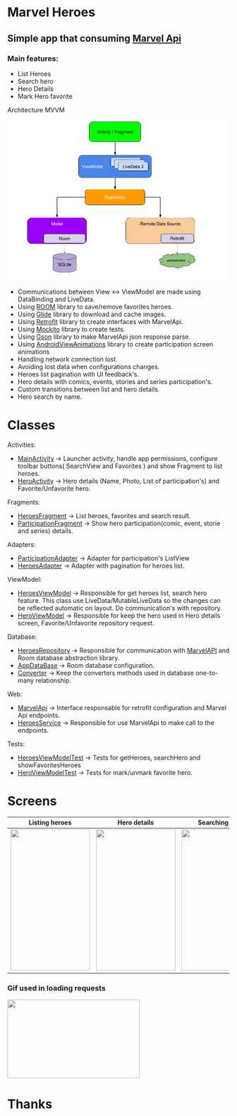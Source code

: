 # Marvel Heroes

## Simple app that consuming [Marvel Api](https://developer.marvel.com/)
### Main features:
- List Heroes
- Search hero
- Hero Details
- Mark Hero favorite

Architecture
MVVM
![alt tag](/imgs/googleArchitecture.png)

- Communications between View <-> ViewModel are made using DataBinding and LiveData. 
- Using [ROOM](https://developer.android.com/topic/libraries/architecture/room) library to save/remove favorites heroes.
- Using [Glide](https://github.com/bumptech/glide) library to download and cache images.
- Using [Retrofit](https://square.github.io/retrofit/) library to create interfaces with MarvelApi.
- Using [Mockito](https://github.com/mockito/mockito) library to create tests.
- Using [Gson](https://github.com/google/gson) library to make MarvelApi json response parse.
- Using [AndroidViewAnimations](https://github.com/daimajia/AndroidViewAnimations) library to create participation screen animations
- Handling network connection lost.
- Avoiding lost data when configurations changes.
- Heroes list pagination with UI feedback\'s.
- Hero details with comics, events, stories and series participation\'s.
- Custom transitions between list and hero details.
- Hero search by name.

# Classes
Activities:
- [MainActivity](app/src/main/java/com/hlandim/marvelheroes/MainActivity.kt) -> Launcher activity, handle app permissions, configure toolbar buttons( SearchView and Favorites ) and show Fragment to list heroes.
- [HeroActivity](app/src/main/java/com/hlandim/marvelheroes/view/details/HeroActivity.kt) -> Hero details (Name, Photo, List of participation\'s) and Favorite/Unfavorite hero.

Fragments: 
- [HeroesFragment](app/src/main/java/com/hlandim/marvelheroes/view/list/HeroesFragment.kt) -> List heroes, favorites and search result.
- [ParticipationFragment](app/src/main/java/com/hlandim/marvelheroes/view/details/ParticipationFragment.kt) -> Show hero participation(comic, event, storie and series) details.

Adapters:
- [ParticipationAdapter](app/src/main/java/com/hlandim/marvelheroes/view/details/ParticipationAdapter.kt) -> Adapter for participation\'s ListView 
- [HeroesAdapter](app/src/main/java/com/hlandim/marvelheroes/view/list/HeroesAdapter.kt) -> Adapter with pagination for heroes list.

ViewModel:
- [HeroesViewModel](app/src/main/java/com/hlandim/marvelheroes/viewmodel/HeroesViewModel.kt) -> Responsible for get heroes list, search hero feature. This class use LiveData/MutableLiveData so the changes can be reflected automatic on layout. Do communication\'s with repository.
- [HeroViewModel](app/src/main/java/com/hlandim/marvelheroes/viewmodel/HeroViewModel.kt) -> Responsible for keep the hero used in Hero details screen, Favorite/Unfavorite repository request.

Database:
- [HeroesRepository](app/src/main/java/com/hlandim/marvelheroes/database/HeroesRepository.kt) -> Responsible for communication with [MarvelAPI](https://developer.marvel.com/) and Room database abstraction library.
- [AppDataBase](app/src/main/java/com/hlandim/marvelheroes/database/AppDataBase.kt) -> Room database configuration.
- [Converter](app/src/main/java/com/hlandim/marvelheroes/database/Converter.kt) -> Keep the converters methods used in database one-to-many relationship.

Web:
- [MarvelApi](app/src/main/java/com/hlandim/marvelheroes/web/mavel/MarvelApi.kt) -> Interface responsable for retrofit configuration and Marvel Api endpoints.
- [HeroesService](app/src/main/java/com/hlandim/marvelheroes/web/mavel/HeroesService.kt) -> Responsible for use MarvelApi to make call to the endpoints.

Tests:
- [HeroesViewModelTest](app/src/test/java/com/hlandim/marvelheroes/viewmodel/HeroesViewModelTest.kt) -> Tests for getHeroes, searchHero and showFavoritesHeroes
- [HeroViewModelTest](app/src/test/java/com/hlandim/marvelheroes/viewmodel/HeroViewModelTest.kt) -> Tests for mark/unmark favorite hero.


# Screens

 Listing heroes             |  Hero details             | Searching Hero             | Listing favorites heroes              
:-------------------------:|:-------------------------:|:-------------------------:|:-------------------------
<img src="https://github.com/hlandim/MarvelHeroes/blob/development/imgs/listing.gif" width="180" height="320">  |    <img src="https://github.com/hlandim/MarvelHeroes/blob/development/imgs/hero_details.gif" width="180" height="320">  |    <img src="https://github.com/hlandim/MarvelHeroes/blob/development/imgs/searching.gif" width="180" height="320">  |    <img src="https://github.com/hlandim/MarvelHeroes/blob/development/imgs/favorites.gif" width="180" height="320">


<p>
 <h3>Gif used in loading requests</h3>
  <img src="https://github.com/hlandim/MarvelHeroes/blob/development/app/src/main/res/raw/search_hero_loading.gif" width="300" height="178">
  <h1>Thanks</h1>
</p>
